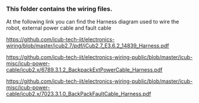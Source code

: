 ### This folder contains the wiring files. 

At the following link you can find the Harness diagram used to wire the robot, external power cable and fault cable

https://github.com/icub-tech-iit/electronics-wiring/blob/master/icub2.7/pdf/iCub2.7_E3.6.2_14839_Harness.pdf

https://github.com/icub-tech-iit/electronics-wiring-public/blob/master/icub-misc/icub-power-cable/icub2.x/6789.3.1.2_BackpackExtPowerCable_Harness.pdf

https://github.com/icub-tech-iit/electronics-wiring-public/blob/master/icub-misc/icub-power-cable/icub2.x/7023.3.1.0_BackPackFaultCable_Harness.pdf

